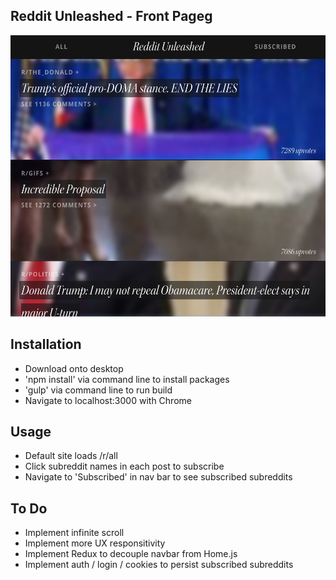 ## Reddit Unleashed - Front Pageg

<img src=https://github.com/simeonlee/reddit/blob/master/images/app/reddit-unleashed-ui.png width=600 height=450 />

## Installation

+ Download onto desktop
+ 'npm install' via command line to install packages
+ 'gulp' via command line to run build
+ Navigate to localhost:3000 with Chrome

## Usage

+ Default site loads /r/all
+ Click subreddit names in each post to subscribe
+ Navigate to 'Subscribed' in nav bar to see subscribed subreddits

## To Do

+ Implement infinite scroll
+ Implement more UX responsitivity
+ Implement Redux to decouple navbar from Home.js
+ Implement auth / login / cookies to persist subscribed subreddits